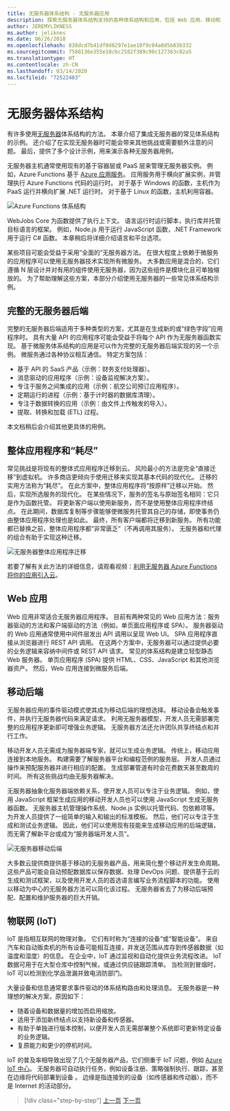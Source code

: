 ```yaml
---
title: 无服务器体系结构 - 无服务器应用
description: 探索无服务器体系结构支持的各种体系结构和应用，包括 Web 应用、移动和 IoT。
author: JEREMYLIKNESS
ms.author: jeliknes
ms.date: 06/26/2018
ms.openlocfilehash: 838dcd7b41df0d8297e1ae10f9c04a8d5b83b332
ms.sourcegitcommit: 7588136e355e10cbc2582f389c90c127363c02a5
ms.translationtype: HT
ms.contentlocale: zh-CN
ms.lasthandoff: 03/14/2020
ms.locfileid: "72522403"
---
```

# <a name="serverless-architecture"></a>无服务器体系结构

有许多使用[无服务器](https://azure.com/serverless)体系结构的方法。 本章介绍了集成无服务器的常见体系结构的示例。 还介绍了在实现无服务器时可能会带来其他挑战或需要额外注意的问题。 最后，提供了多个设计示例，用来演示各种无服务器用例。

无服务器主机通常使用现有的基于容器层或 PaaS 层来管理无服务器实例。 例如，Azure Functions 基于 [Azure 应用服务](https://docs.microsoft.com/azure/app-service/)。 应用服务用于横向扩展实例，并管理执行 Azure Functions 代码的运行时。 对于基于 Windows 的函数，主机作为 PaaS 运行并横向扩展 .NET 运行时。 对于基于 Linux 的函数，主机利用容器。

![Azure Functions 体系结构](./media/azure-functions-architecture.png)

WebJobs Core 为函数提供了执行上下文。 语言运行时运行脚本，执行库并托管目标语言的框架。 例如，Node.js 用于运行 JavaScript 函数，.NET Framework 用于运行 C# 函数。 本章稍后将详细介绍语言和平台选项。

某些项目可能会受益于采用“全面的”无服务器方法。 在很大程度上依赖于微服务的应用程序可以使用无服务器技术实现所有微服务。 大多数应用是混合的，它们遵循 N 层设计并对有用的组件使用无服务器，因为这些组件是模块化且可单独缩放的。 为了帮助理解这些方案，本部分介绍使用无服务器的一些常见体系结构示例。

## <a name="full-serverless-back-end"></a>完整的无服务器后端

完整的无服务器后端适用于多种类型的方案，尤其是在生成新的或“绿色字段”应用程序时。 具有大量 API 的应用程序可能会受益于将每个 API 作为无服务器函数实现。 基于微服务体系结构的应用是可以作为完整的无服务器后端实现的另一个示例。 微服务通过各种协议相互通信。 特定方案包括：

- 基于 API 的 SaaS 产品（示例：财务支付处理器）。
- 消息驱动的应用程序（示例：设备监视解决方案）。
- 专注于服务之间集成的应用（示例：航空公司预订应用程序）。
- 定期运行的进程（示例：基于计时器的数据库清理）。
- 专注于数据转换的应用（示例：由文件上传触发的导入）。
- 提取、转换和加载 (ETL) 过程。

本文档稍后会介绍其他更具体的用例。

## <a name="monoliths-and-starving-the-beast"></a>整体应用程序和“耗尽”

常见挑战是将现有的整体式应用程序迁移到云。 风险最小的方法是完全“直接迁移”到虚拟机。 许多商店更倾向于使用迁移来实现其基本代码的现代化。 迁移的实用方法称为“耗尽”。 在此方案中，整体应用程序将“按原样”迁移以开始。 然后，实现所选服务的现代化。 在某些情况下，服务的签名与原始签名相同：它只是作为函数托管。 将更新客户端以使用新服务，而不是使用整体应用程序终结点。 在此期间，数据库复制等步骤能够使微服务托管其自己的存储，即使事务仍由整体应用程序处理也是如此。 最终，所有客户端都将迁移到新服务。 所有功能都已替换之前，整体应用程序都“非常匮乏”（不再调用其服务）。 无服务器和代理的组合有助于实现这种迁移。

![无服务器整体应用程序迁移](./media/serverless-monolith-migration.png)

若要了解有关此方法的详细信息，请观看视频：[利用无服务器 Azure Functions 将你的应用引入云](https://channel9.msdn.com/Events/Connect/2017/E102)。

## <a name="web-apps"></a>Web 应用

Web 应用非常适合无服务器应用程序。 目前有两种常见的 Web 应用方法：服务器驱动的方法和客户端驱动的方法（例如，单页面应用程序或 SPA）。 服务器驱动的 Web 应用通常使用中间件层发出 API 调用以呈现 Web UI。 SPA 应用程序直接从浏览器进行 REST API 调用。 在这两个方案中，无服务器可以通过提供必要的业务逻辑来容纳中间件或 REST API 请求。 常见的体系结构是建立轻型静态 Web 服务器。 单页应用程序 (SPA) 提供 HTML、CSS、JavaScript 和其他浏览器资产。 然后，Web 应用连接到微服务后端。

## <a name="mobile-back-ends"></a>移动后端

无服务器应用的事件驱动模式使其成为移动后端的理想选择。 移动设备会触发事件，并执行无服务器代码来满足请求。 利用无服务器模型，开发人员无需部署完整的应用程序更新即可增强业务逻辑。 无服务器方法还允许团队共享终结点和并行工作。

移动开发人员无需成为服务器端专家，就可以生成业务逻辑。 传统上，移动应用连接到本地服务。 构建需要了解服务器平台和编程范例的服务层。 开发人员通过操作来预配服务器并进行相应的配置。 生成部署管道有时会花费数天甚至数周的时间。 所有这些挑战均由无服务器解决。

无服务器抽象化服务器端依赖关系，使开发人员可以专注于业务逻辑。 例如，使用 JavaScript 框架生成应用的移动开发人员也可以使用 JavaScript 生成无服务器函数。 无服务器主机管理操作系统、Node.js 实例以托管代码、包依赖项等。 为开发人员提供了一组简单的输入和输出的标准模板。 然后，他们可以专注于生成和测试业务逻辑。 因此，他们可以使用现有技能来生成移动应用的后端逻辑，而无需了解新平台或成为“服务器端开发人员”。

![无服务器移动后端](./media/serverless-mobile-backend.png)

大多数云提供商提供基于移动的无服务器产品，用来简化整个移动开发生命周期。 这些产品可能会自动预配数据库以保存数据、处理 DevOps 问题、提供基于云的生成和测试框架，以及使用开发人员的首选语言编写业务流程脚本的功能。 使用以移动为中心的无服务器方法可以简化该过程。 无服务器省去了为移动后端预配、配置和维护服务器的巨大开销。

## <a name="internet-of-things-iot"></a>物联网 (IoT)

IoT 是指相互联网的物理对象。 它们有时称为“连接的设备”或“智能设备”。 来自汽车和自动贩卖机的所有设备可能相互连接，并发送范围从库存到传感器数据（如温度和湿度）的信息。 在企业中，IoT 通过监视和自动化提供业务流程改进。 IoT 数据可用于在大型仓库中控制气候，或通过供应链跟踪清单。 当检测到冒烟时，IoT 可以检测到化学品泄漏并致电消防部门。

大量设备和信息通常要求事件驱动的体系结构路由和处理消息。 无服务器是一种理想的解决方案，原因如下：

- 随着设备和数据量的增加而启用缩放。
- 适用于添加新终结点以支持新设备和传感器。
- 有助于单独进行版本控制，以便开发人员无需部署整个系统即可更新特定设备的业务逻辑。
- 复原能力和更少的停机时间。

IoT 的普及率相导致出现了几个无服务器产品，它们侧重于 IoT 问题，例如 [Azure IoT 中心](https://docs.microsoft.com/azure/iot-hub)。 无服务器可自动执行任务，例如设备注册、策略强制执行、跟踪，甚至在边缘将代码部署到设备  。 边缘是指连接到的设备（如传感器和传动器），而不是 Internet 的活动部分。

>[!div class="step-by-step"]
>[上一页](architecture-approaches.md)
>[下一页](serverless-architecture-considerations.md)
